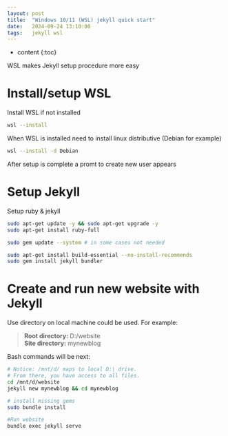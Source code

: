 ```yaml
---
layout: post
title:  "Windows 10/11 (WSL) jekyll quick start"
date:   2024-09-24 13:10:00
tags:   jekyll wsl
---
```


* content
{:toc}

WSL makes Jekyll setup procedure more easy





# Install/setup WSL

Install WSL if not installed

```bash
wsl --install
```

When WSL is installed need to install linux distributive (Debian for example)

```bash
wsl --install -d Debian
```

After setup is complete a promt to create new user appears

# Setup Jekyll

Setup ruby & jekyll

```bash
sudo apt-get update -y && sudo apt-get upgrade -y
sudo apt-get install ruby-full

sudo gem update --system # in some cases not needed

sudo apt-get install build-essential --no-install-recommends
sudo gem install jekyll bundler
```

# Create and run new website with Jekyll

Use directory on local machine could be used. For example:
> **Root directory:** D:/website  
> **Site directory:** mynewblog

Bash commands will be next:

```bash
# Notice: /mnt/d/ maps to local D:\ drive.
# From there, you have access to all files.
cd /mnt/d/website
jekyll new mynewblog && cd mynewblog

# install missing gems
sudo bundle install

#Run website  
bundle exec jekyll serve
```